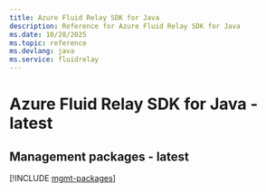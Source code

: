 ```yaml
---
title: Azure Fluid Relay SDK for Java
description: Reference for Azure Fluid Relay SDK for Java
ms.date: 10/28/2025
ms.topic: reference
ms.devlang: java
ms.service: fluidrelay
---
```

# Azure Fluid Relay SDK for Java - latest

## Management packages - latest
[!INCLUDE [mgmt-packages](fluid-relay-mgmt-index.md)]